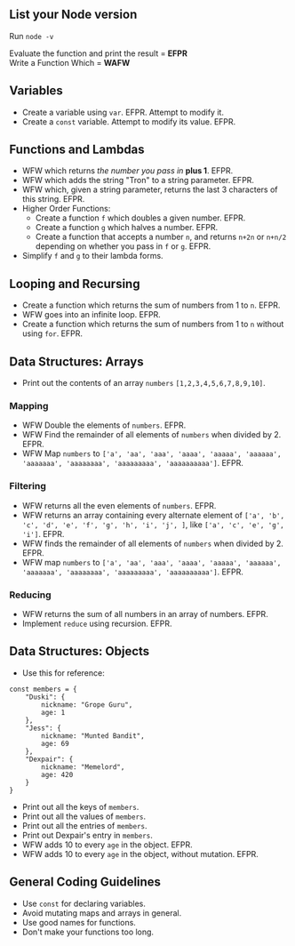 ## List your Node version
Run `node -v`

Evaluate the function and print the result = **EFPR** \
Write a Function Which = **WAFW**

## Variables
- Create a variable using `var`. EFPR. Attempt to modify it.
- Create a `const` variable. Attempt to modify its value. EFPR. 

## Functions and Lambdas
- WFW which returns *the number you pass in* **plus 1**. EFPR.
- WFW which adds the string "Tron" to a string parameter. EFPR. 
- WFW which, given a string parameter, returns the last 3 characters of this string. EFPR.
- Higher Order Functions:
    - Create a function `f` which doubles a given number. EFPR.
    - Create a function `g` which halves a number. EFPR.
    - Create a function that accepts a number `n`, and returns `n+2n` or `n+n/2` depending on whether you pass in `f` or `g`. EFPR.
- Simplify `f` and `g` to their lambda forms.

## Looping and Recursing
- Create a function which returns the sum of numbers from 1 to `n`. EFPR.
- WFW goes into an infinite loop. EFPR.
- Create a function which returns the sum of numbers from 1 to `n` without using `for`. EFPR.

## Data Structures: Arrays
- Print out the contents of an array `numbers` `[1,2,3,4,5,6,7,8,9,10]`.

### Mapping
- WFW Double the elements of `numbers`. EFPR.
- WFW Find the remainder of all elements of `numbers` when divided by 2. EFPR.
- WFW Map `numbers` to `['a', 'aa', 'aaa', 'aaaa', 'aaaaa', 'aaaaaa', 'aaaaaaa', 'aaaaaaaa', 'aaaaaaaaa', 'aaaaaaaaaa']`. EFPR.

### Filtering
- WFW returns all the even elements of `numbers`. EFPR.
- WFW returns an array containing every alternate element of `['a', 'b', 'c', 'd', 'e', 'f', 'g', 'h', 'i', 'j', ]`, like `['a', 'c', 'e', 'g', 'i']`. EFPR.
- WFW finds the remainder of all elements of `numbers` when divided by 2. EFPR.
- WFW map `numbers` to `['a', 'aa', 'aaa', 'aaaa', 'aaaaa', 'aaaaaa', 'aaaaaaa', 'aaaaaaaa', 'aaaaaaaaa', 'aaaaaaaaaa']`. EFPR.

### Reducing
- WFW returns the sum of all numbers in an array of numbers. EFPR.
- Implement `reduce` using recursion. EFPR.

## Data Structures: Objects
- Use this for reference:
```
const members = {
    "Duski": {
        nickname: "Grope Guru",
        age: 1
    },
    "Jess": {
        nickname: "Munted Bandit",
        age: 69
    },
    "Dexpair": {
        nickname: "Memelord",
        age: 420
    }
}
```
- Print out all the keys of `members`.
- Print out all the values of `members`.
- Print out all the entries of `members`.
- Print out Dexpair's entry in `members`.
- WFW adds 10 to every `age` in the object. EFPR.
- WFW adds 10 to every `age` in the object, without mutation. EFPR.

## General Coding Guidelines

- Use `const` for declaring variables.
- Avoid mutating maps and arrays in general.
- Use good names for functions.
- Don't make your functions too long.
